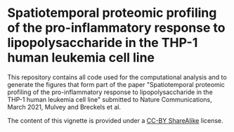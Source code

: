 # Spatiotemporal proteomic profiling of the pro-inflammatory response to lipopolysaccharide in the THP-1 human leukemia cell line

This repository contains all code used for the computational analysis and to generate the figures that form part of the paper "Spatiotemporal proteomic profiling of the pro-inflammatory response to lipopolysaccharide in the THP-1 human leukemia cell line" submitted to Nature Communications, March 2021, Mulvey and Breckels et al.

The content of this vignette is provided under a [CC-BY ShareAlike](https://creativecommons.org/licenses/by-sa/2.0/) license.
